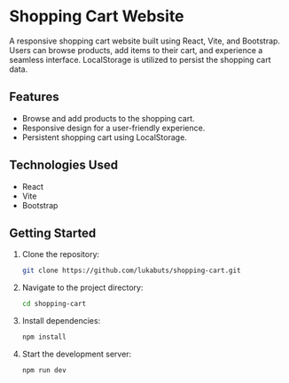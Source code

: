 # Shopping Cart Website

A responsive shopping cart website built using React, Vite, and Bootstrap. Users can browse products, add items to their cart, and experience a seamless interface. LocalStorage is utilized to persist the shopping cart data.

## Features

- Browse and add products to the shopping cart.
- Responsive design for a user-friendly experience.
- Persistent shopping cart using LocalStorage.

## Technologies Used

- React
- Vite
- Bootstrap

## Getting Started

1. Clone the repository:

   ```bash
   git clone https://github.com/lukabuts/shopping-cart.git

2. Navigate to the project directory:
   ```bash
   cd shopping-cart

3. Install dependencies:
   ```bash
   npm install
   
4. Start the development server:
   ```bash
   npm run dev

